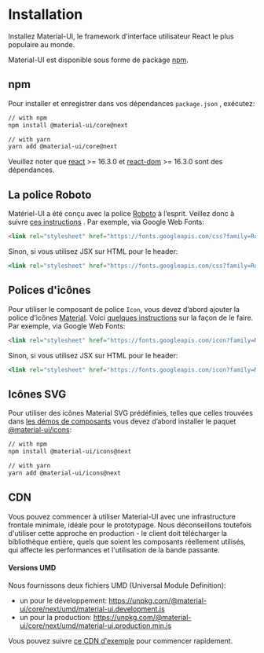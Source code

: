 # Installation

<p class="description">Installez Material-UI, le framework d'interface utilisateur React le plus populaire au monde.</p>

Material-UI est disponible sous forme de package [npm](https://www.npmjs.com/package/@material-ui/core).

## npm

Pour installer et enregistrer dans vos dépendances `package.json` , exécutez:

```sh
// with npm
npm install @material-ui/core@next

// with yarn
yarn add @material-ui/core@next
```

Veuillez noter que [react](https://www.npmjs.com/package/react) >= 16.3.0 et [react-dom](https://www.npmjs.com/package/react-dom) >= 16.3.0 sont des dépendances.

## La police Roboto

Matériel-UI a été conçu avec la police [Roboto](https://fonts.google.com/specimen/Roboto) à l’esprit. Veillez donc à suivre [ces instructions](/style/typography/#general) . Par exemple, via Google Web Fonts:

```html
<link rel="stylesheet" href="https://fonts.googleapis.com/css?family=Roboto:300,400,500">
```

Sinon, si vous utilisez JSX sur HTML pour le header:

```jsx
<link rel="stylesheet" href="https://fonts.googleapis.com/css?family=Roboto:300,400,500" />
```

## Polices d'icônes

Pour utiliser le composant de police `Icon`, vous devez d’abord ajouter la police d'icônes [Material](https://material.io/tools/icons/). Voici [quelques instructions](/style/icons/#font-icons) sur la façon de le faire. Par exemple, via Google Web Fonts:

```html
<link rel="stylesheet" href="https://fonts.googleapis.com/icon?family=Material+Icons">
```

Sinon, si vous utilisez JSX sur HTML pour le header:

```jsx
<link rel="stylesheet" href="https://fonts.googleapis.com/icon?family=Material+Icons" />
```

## Icônes SVG

Pour utiliser des icônes Material SVG prédéfinies, telles que celles trouvées dans [les démos de composants](/demos/app-bar/) vous devez d’abord installer le paquet [@material-ui/icons](https://www.npmjs.com/package/@material-ui/icons):

```sh
// with npm
npm install @material-ui/icons@next

// with yarn
yarn add @material-ui/icons@next
```

## CDN

Vous pouvez commencer à utiliser Material-UI avec une infrastructure frontale minimale, idéale pour le prototypage. Nous déconseillons toutefois d'utiliser cette approche en production - le client doit télécharger la bibliothèque entière, quels que soient les composants réellement utilisés, qui affecte les performances et l'utilisation de la bande passante.

#### Versions UMD

Nous fournissons deux fichiers UMD (Universal Module Definition):

- un pour le développement: https://unpkg.com/@material-ui/core/next/umd/material-ui.development.js
- un pour la production: https://unpkg.com/@material-ui/core/next/umd/material-ui.production.min.js

Vous pouvez suivre [ce CDN d'exemple](https://github.com/mui-org/material-ui/tree/next/examples/cdn-next) pour commencer rapidement.